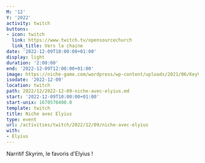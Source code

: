 ```yaml
---
M: '12'
Y: '2022'
activity: twitch
buttons:
- icon: twitch
  link: https://www.twitch.tv/opensourcechurch
  link_title: Vers la chaine
date: '2022-12-09T10:00:00+01:00'
display: light
duration: '2:00:00'
end: '2022-12-09T12:00:00+01:00'
image: https://niche-game.com/wordpress/wp-content/uploads/2021/06/KeyVisual_1024x576.png
isodate: '2022-12-09'
location: twitch
path: 2022/12/2022-12-09-niche-avec-elyius.md
start: '2022-12-09T10:00:00+01:00'
start-unix: 1670576400.0
template: twitch
title: Niche avec Elyius
type: event
url: /activities/twitch/2022/12/09/niche-avec-elyius
with:
- Elyius
---
```

Narritif Skyrim, le favoris d'Elyius !